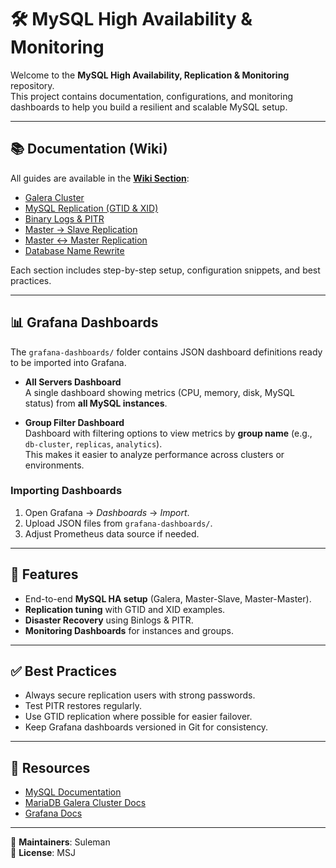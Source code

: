 # 🛠️ MySQL High Availability & Monitoring

Welcome to the **MySQL High Availability, Replication & Monitoring** repository.  
This project contains documentation, configurations, and monitoring dashboards to help you build a resilient and scalable MySQL setup.

---

## 📚 Documentation (Wiki)

All guides are available in the **[Wiki Section](./wiki/)**:

- [Galera Cluster](./wiki/galera-cluster.md)  
- [MySQL Replication (GTID & XID)](./wiki/replication-gtid-xid.md)  
- [Binary Logs & PITR](./wiki/binlogs-pitr.md)  
- [Master → Slave Replication](./wiki/master-slave.md)  
- [Master ↔ Master Replication](./wiki/master-master.md)  
- [Database Name Rewrite](./wiki/replicate-rewrite-db.md)  

Each section includes step-by-step setup, configuration snippets, and best practices.

---

## 📊 Grafana Dashboards

The `grafana-dashboards/` folder contains JSON dashboard definitions ready to be imported into Grafana.

- **All Servers Dashboard**  
  A single dashboard showing metrics (CPU, memory, disk, MySQL status) from **all MySQL instances**.

- **Group Filter Dashboard**  
  Dashboard with filtering options to view metrics by **group name** (e.g., `db-cluster`, `replicas`, `analytics`).  
  This makes it easier to analyze performance across clusters or environments.

### Importing Dashboards
1. Open Grafana → *Dashboards* → *Import*.  
2. Upload JSON files from `grafana-dashboards/`.  
3. Adjust Prometheus data source if needed.  

---

## 🚀 Features
- End-to-end **MySQL HA setup** (Galera, Master-Slave, Master-Master).  
- **Replication tuning** with GTID and XID examples.  
- **Disaster Recovery** using Binlogs & PITR.  
- **Monitoring Dashboards** for instances and groups.  

---

## ✅ Best Practices
- Always secure replication users with strong passwords.  
- Test PITR restores regularly.  
- Use GTID replication where possible for easier failover.  
- Keep Grafana dashboards versioned in Git for consistency.  

---

## 🔗 Resources
- [MySQL Documentation](https://dev.mysql.com/doc/)  
- [MariaDB Galera Cluster Docs](https://mariadb.com/kb/en/what-is-mariadb-galera-cluster/)  
- [Grafana Docs](https://grafana.com/docs/)  

---

📌 **Maintainers**: Suleman  
📜 **License**: MSJ
